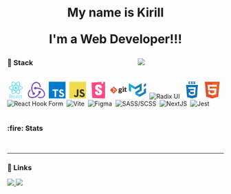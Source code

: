 # <p align='center'>My name is Kirill<p align='center'>I'm a Web Developer!!!</p></p>


 

 <img  align="right" src='https://media.giphy.com/media/v1.Y2lkPTc5MGI3NjExdjJxc204N2V0ZmZsNTA3MTQ4cWNmbXZpdXdvdjNwN3U2emVkNXJtdiZlcD12MV9pbnRlcm5hbF9naWZfYnlfaWQmY3Q9cw/Jz7eUZut4DSl04bz2q/giphy.gif' width='200'/>


 <h3>🦾 Stack</h3>
</br>

<div>
  <img src="https://github.com/devicons/devicon/blob/master/icons/react/react-original-wordmark.svg" title="React" alt="React" width="40" height="40"/>&nbsp;
    <img src="https://github.com/devicons/devicon/blob/master/icons/redux/redux-original.svg" title="Redux" alt="Redux " width="40" height="40"/>&nbsp;
  <img src="https://github.com/devicons/devicon/blob/master/icons/typescript/typescript-plain.svg" title="Typescript" alt="typescript" width="40" height="40"/>&nbsp;
  <img src="https://github.com/devicons/devicon/blob/master/icons/javascript/javascript-original.svg" title="JavaScript" alt="JavaScript" width="40" height="40"/>&nbsp;
  <img src="https://raw.githubusercontent.com/devicons/devicon/6910f0503efdd315c8f9b858234310c06e04d9c0/icons/storybook/storybook-original.svg" title="StoryBook" alt="storybook" width="40" height="40"/>&nbsp;
 <img src="https://github.com/devicons/devicon/blob/master/icons/git/git-original-wordmark.svg" title="Git" **alt="Git" width="40" height="40"/>
  <img src="https://github.com/devicons/devicon/blob/master/icons/materialui/materialui-original.svg" title="Material UI" alt="Material UI" width="40" height="40"/>&nbsp;
<img src="https://static-00.iconduck.com/assets.00/brand-radix-ui-icon-1536x2048-78tvytqz.png" title="Radix UI" alt="Radix UI" width="40" height="40"/>&nbsp;
  <img src="https://github.com/devicons/devicon/blob/master/icons/css3/css3-plain-wordmark.svg"  title="CSS3" alt="CSS" width="40" height="40"/>&nbsp;
  <img src="https://github.com/devicons/devicon/blob/master/icons/html5/html5-original.svg" title="HTML5" alt="HTML" width="40" height="40"/>&nbsp;
 <img src="https://react-hook-form.com/images/logo/react-hook-form-logo-only.png" title="React Hook Form" alt="React Hook Form" width="40" height="40"/>&nbsp;
  <img src="https://www.svgrepo.com/show/374167/vite.svg" title="Vite" alt="Vite" width="40" height="40"/>&nbsp;
  <img src="https://static-00.iconduck.com/assets.00/apps-figma-icon-2048x2048-ctjj5ab7.png" title="Figma" alt="Figma" width="40" height="40"/>&nbsp;
 <img src="https://cdn.iconscout.com/icon/free/png-256/free-sass-3521691-2945135.png" title="SASS/SCSS" alt="SASS/SCSS" width="40" height="40"/>&nbsp;
 <img src="https://static-00.iconduck.com/assets.00/next-js-icon-512x512-zuauazrk.png" title="NextJS" alt="NextJS" width="40" height="40"/>&nbsp;
 <img src="https://static-00.iconduck.com/assets.00/file-type-jest-icon-1854x2048-2w6gjixc.png" title="Jest" alt="Jest" width="40" height="40"/>&nbsp;
</div>

</br>
  <h3>:fire: Stats</h3>
  <div id="stat">
  <img src="https://github-profile-summary-cards.vercel.app/api/cards/profile-details?username=kirabortz&theme=dark" width="1012" alt=""/>
  <img src="https://github-profile-summary-cards.vercel.app/api/cards/most-commit-language?username=kirabortz&theme=dark" width="420" alt=""/>
  <img src="https://github-profile-summary-cards.vercel.app/api/cards/stats?username=kirabortz&theme=dark" width="420" alt=""/>
</div>

---

 <h3>🔗 Links</h3>
<div id="badges">
   <a href="https://t.me/BladeDancer69">
  <img src='https://img.shields.io/badge/Telegram-deepskyblue?logo=telegram&logoColor=darkblue&style=for-the-badge' />
   </a>
   <a href="https://vk.com/bladedancer">
   <img src='https://img.shields.io/badge/vk-deepskyblue?logo=vk&logoColor=darkblue&style=for-the-badge' />
   </a>
   </div>
